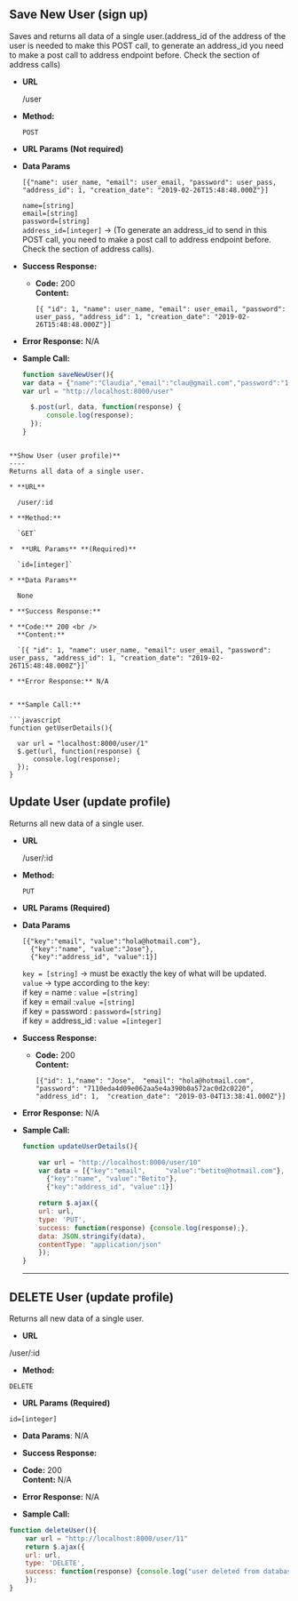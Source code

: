 **Save New User (sign up)**
----
Saves and returns all data of a single user.(address_id of the address of the user is needed to make this POST call, to generate an address_id you need to make a post call to address endpoint before. Check the section of address calls)

* **URL**

  /user

* **Method:**

  `POST`

*  **URL Params** **(Not required)**


* **Data Params**

      [{"name": user_name, "email": user_email, "password": user_pass, "address_id": 1, "creation_date": "2019-02-26T15:48:48.000Z"}]

    `name=[string]`<br>
    `email=[string]`<br>
    `password=[string]`<br>
    `address_id=[integer]` ->
(To generate an address_id to send in this POST call, you  need to make a post call to address endpoint before. Check the section of address calls).<br>

* **Success Response:**

  * **Code:** 200 <br />
    **Content:**

    `[{ "id": 1, "name": user_name, "email": user_email, "password": user_pass, "address_id": 1, "creation_date": "2019-02-26T15:48:48.000Z"}]`

* **Error Response:** N/A


* **Sample Call:**

  ```javascript
  function saveNewUser(){
  var data = {"name":"Claudia","email":"clau@gmail.com","password":"1234", "address_id": 1};
  var url = "http://localhost:8000/user"

    $.post(url, data, function(response) {
        console.log(response);
    });
  }
```

**Show User (user profile)**
----
Returns all data of a single user.

* **URL**

  /user/:id

* **Method:**

  `GET`

*  **URL Params** **(Required)**

  `id=[integer]`

* **Data Params**

  None

* **Success Response:**

* **Code:** 200 <br />
  **Content:**

  `[{ "id": 1, "name": user_name, "email": user_email, "password": user_pass, "address_id": 1, "creation_date": "2019-02-26T15:48:48.000Z"}]`

* **Error Response:** N/A


* **Sample Call:**

```javascript
function getUserDetails(){

  var url = "localhost:8000/user/1"
  $.get(url, function(response) {
      console.log(response);
  });
}
```

**Update User (update profile)**
----
 Returns all new data of a single user.

* **URL**

  /user/:id

* **Method:**

  `PUT`

*  **URL Params** **(Required)**

* **Data Params**

  ```
  [{"key":"email", "value":"hola@hotmail.com"},
    {"key":"name", "value":"Jose"},
    {"key":"address_id", "value":1}]
  ```

  `key = [string]` -> must be exactly the key of what will be updated. <br>
  `value` ->  type according to the key:<br>
    if key = name : `value =[string]`<br>
    if key = email :`value =[string]`<br>
    if key = password : `password=[string]`<br>
    if key = address_id : `value =[integer]`


* **Success Response:**

  * **Code:** 200 <br />
    **Content:**

    `[{"id": 1,"name": "Jose",  "email": "hola@hotmail.com",  "password": "7110eda4d09e062aa5e4a390b0a572ac0d2c0220",  "address_id": 1,  "creation_date": "2019-03-04T13:38:41.000Z"}]`

* **Error Response:** N/A


* **Sample Call:**

  ```javascript
  function updateUserDetails(){

      var url = "http://localhost:8000/user/10"
      var data = [{"key":"email",     "value":"betito@hotmail.com"},
        {"key":"name", "value":"Betito"},
        {"key":"address_id", "value":1}]

      return $.ajax({
      url: url,
      type: 'PUT',
      success: function(response) {console.log(response);},
      data: JSON.stringify(data),
      contentType: "application/json"
      });
  }
  ```

  ***

**DELETE User (update profile)**
----
Returns all new data of a single user.

* **URL**

/user/:id

* **Method:**

`DELETE`

*  **URL Params** **(Required)**

`id=[integer]`

* **Data Params**: N/A

* **Success Response:**

* **Code:** 200 <br />
  **Content:** N/A

* **Error Response:** N/A


* **Sample Call:**

```javascript
function deleteUser(){
    var url = "http://localhost:8000/user/11"
    return $.ajax({
    url: url,
    type: 'DELETE',
    success: function(response) {console.log("user deleted from database");},
    });
}
```
